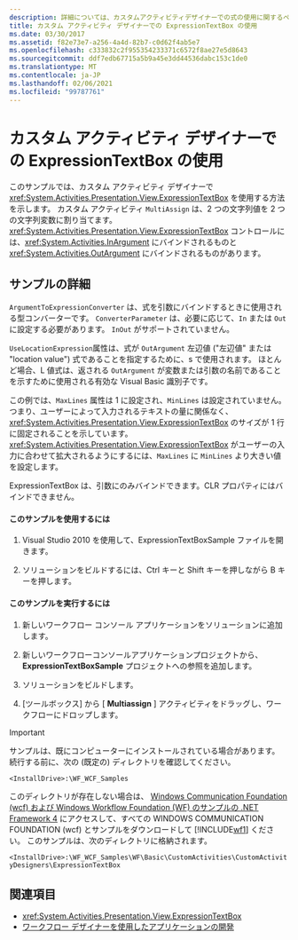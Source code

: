 ```yaml
---
description: 詳細については、カスタムアクティビティデザイナーでの式の使用に関するページを参照してください。
title: カスタム アクティビティ デザイナーでの ExpressionTextBox の使用
ms.date: 03/30/2017
ms.assetid: f82e73e7-a256-4a4d-82b7-c0d62f4ab5e7
ms.openlocfilehash: c333832c2f955354233371c6572f8ae27e5d8643
ms.sourcegitcommit: ddf7edb67715a5b9a45e3dd44536dabc153c1de0
ms.translationtype: MT
ms.contentlocale: ja-JP
ms.lasthandoff: 02/06/2021
ms.locfileid: "99787761"
---
```

# <a name="using-the-expressiontextbox-in-a-custom-activity-designer"></a>カスタム アクティビティ デザイナーでの ExpressionTextBox の使用

このサンプルでは、カスタム アクティビティ デザイナーで <xref:System.Activities.Presentation.View.ExpressionTextBox> を使用する方法を示します。 カスタム アクティビティ `MultiAssign` は、2 つの文字列値を 2 つの文字列変数に割り当てます。 <xref:System.Activities.Presentation.View.ExpressionTextBox> コントロールには、<xref:System.Activities.InArgument> にバインドされるものと <xref:System.Activities.OutArgument> にバインドされるものがあります。

## <a name="sample-details"></a>サンプルの詳細

 `ArgumentToExpressionConverter` は、式を引数にバインドするときに使用される型コンバーターです。 `ConverterParameter` は、必要に応じて、`In` または `Out` に設定する必要があります。 `InOut` がサポートされていません。

 `UseLocationExpression`属性は、式が `OutArgument` 左辺値 ("左辺値" または "location value") 式であることを指定するために、s で使用されます。 ほとんど場合、L 値式は、返される `OutArgument` が変数または引数の名前であることを示すために使用される有効な Visual Basic 識別子です。

 この例では、`MaxLines` 属性は 1 に設定され、`MinLines` は設定されていません。 つまり、ユーザーによって入力されるテキストの量に関係なく、<xref:System.Activities.Presentation.View.ExpressionTextBox> のサイズが 1 行に固定されることを示しています。 <xref:System.Activities.Presentation.View.ExpressionTextBox> がユーザーの入力に合わせて拡大されるようにするには、`MaxLines` に `MinLines` より大きい値を設定します。

 ExpressionTextBox は、引数にのみバインドできます。CLR プロパティにはバインドできません。

#### <a name="to-use-this-sample"></a>このサンプルを使用するには

1. Visual Studio 2010 を使用して、ExpressionTextBoxSample ファイルを開きます。

2. ソリューションをビルドするには、Ctrl キーと Shift キーを押しながら B キーを押します。

#### <a name="to-run-this-sample"></a>このサンプルを実行するには

1. 新しいワークフロー コンソール アプリケーションをソリューションに追加します。

2. 新しいワークフローコンソールアプリケーションプロジェクトから、 **ExpressionTextBoxSample** プロジェクトへの参照を追加します。

3. ソリューションをビルドします。

4. [ツールボックス] から [ **Multiassign** ] アクティビティをドラッグし、ワークフローにドロップします。

> [!IMPORTANT]
> サンプルは、既にコンピューターにインストールされている場合があります。 続行する前に、次の (既定の) ディレクトリを確認してください。  
>
> `<InstallDrive>:\WF_WCF_Samples`  
>
> このディレクトリが存在しない場合は、 [Windows Communication Foundation (wcf) および Windows Workflow Foundation (WF) のサンプルの .NET Framework 4](https://www.microsoft.com/download/details.aspx?id=21459) にアクセスして、すべての WINDOWS COMMUNICATION FOUNDATION (wcf) とサンプルをダウンロードして [!INCLUDE[wf1](../../../../includes/wf1-md.md)] ください。 このサンプルは、次のディレクトリに格納されます。  
>
> `<InstallDrive>:\WF_WCF_Samples\WF\Basic\CustomActivities\CustomActivityDesigners\ExpressionTextBox`  
  
## <a name="see-also"></a>関連項目

- <xref:System.Activities.Presentation.View.ExpressionTextBox>
- [ワークフロー デザイナーを使用したアプリケーションの開発](/visualstudio/workflow-designer/developing-applications-with-the-workflow-designer)
